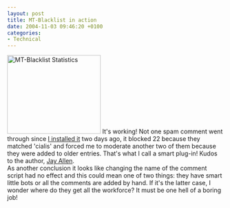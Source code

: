 ```yaml
---
layout: post
title: MT-Blacklist in action
date: 2004-11-03 09:46:20 +0100
categories:
- Technical
---
```

<p><img src="http://www.rusiczki.net/blog/blogpics/mt_blacklist_stats.gif" width="217" height="182" alt="MT-Blacklist Statistics" class="postimage" /> It's working! Not one spam comment went through since <a href="http://www.rusiczki.net/blog/archives/2004/11/01/mt_3121_dynamic_pages_and_the_return_of_the_blacklist">I installed it</a> two days ago, it blocked 22 because they matched 'cialis' and forced me to moderate another two of them because they were added to older entries. That's what I call a smart plug-in! Kudos to the author, <a href="http://www.jayallen.org/">Jay Allen</a>.<br />
As another conclusion it looks like changing the name of the comment script had no effect and this could mean one of two things: they have smart little bots or all the comments are added by hand. If it's the latter case, I wonder where do they get all the workforce? It must be one hell of a boring job!</p>
